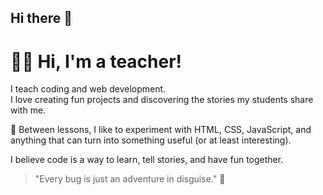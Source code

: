 ## Hi there 👋

# 👨‍🏫 Hi, I'm a teacher!

I teach coding and web development.  
I love creating fun projects and discovering the stories my students share with me.

🚀 Between lessons, I like to experiment with HTML, CSS, JavaScript, and anything that can turn into something useful (or at least interesting).

I believe code is a way to learn, tell stories, and have fun together.

> "Every bug is just an adventure in disguise." 🐞
<!--
**federicoImmeLav/federicoImmeLav** is a ✨ _special_ ✨ repository because its `README.md` (this file) appears on your GitHub profile.

Here are some ideas to get you started:

- 🔭 I’m currently working on ...
- 🌱 I’m currently learning ...
- 👯 I’m looking to collaborate on ...
- 🤔 I’m looking for help with ...
- 💬 Ask me about ...
- 📫 How to reach me: ...
- 😄 Pronouns: ...
- ⚡ Fun fact: ...
-->
